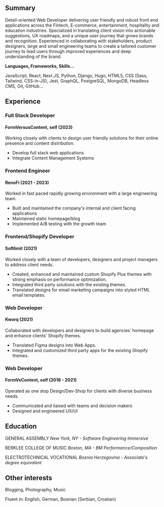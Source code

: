 ## Summary

Detail-oriented Web Developer delivering user friendly and robust front end applications across the Fintech, E-commerce, entertainment, hospitality and education industries. Specialized in translating client vision into
actionable suggestions, UX roadmaps, and a unique user-journey that grows brands and recognition. Experienced in collaborating with stakeholders,
product designers, large and small engineering teams to create a tailored customer journey to lead users through improved experiences and deep understanding of the brand.

**Languages, Frameworks, Skills...**

JavaScript, React, Next.JS, Python, Django, Hugo, HTML5, CSS (Sass, Tailwind, CSS-in-JS), Jest, GraphQL, PostgreSQL, MongoDB, Headless CMS, Git, GitHub…

## Experience 

### Full Stack Developer
#### FormVersusContent, self (2023)

Working closely with clients to design user friendly solutions for their online presence and content distribution. 

* Develop full stack web applications
* Integrate Content Management Systems

### Frontend Engineer
#### RenoFi (2021 - 2023)

Worked in fast paced rapidly growing environment with a large engineering team. 

* Built and maintained the company's internal and client facing applications
* Maintained static homepage/blog
* Implemented A/B testing with the growth team

### Frontend/Shopify Developer
#### Softlimit (2021)

Worked closely with a team of developers, designers and project managers to address client needs.
* Created, enhanced and maintained custom Shopify Plus themes with strong emphasis on performance optimization.
* Integrated third party solutions with the existing themes.
* Translated designs for email marketing campaigns into styled HTML email templates.

### Web Developer
#### Kworq (2021)

Collaborated with developers and designers to build agencies’ homepage and enhance clients’ Shopify themes.

* Translated Figma designs into Web Apps.
* Integrated and customized third party apps for the existing Shopify themes.

### Web Developer
#### FormVsContent, self (2018 - 2021)

Operated as one stop Design/Dev-Shop for clients with diverse business needs.

* Communicated and liaised with teams and decision makers
* Designed and engineered UX/UI 

## Education
GENERAL ASSEMBLY *New York, NY - Software Engineering Immersive*

BERKLEE COLLEGE OF MUSIC *Boston, MA - BM Performance/Composition*

ELECTROTECHNICAL VOCATIONAL *Bosnia Herzegovina - Associate's degree equivalent*

## Other interests
Blogging, Photography, Music

Fluent in:  English, German, Bosnian (Serbian, Croatian)
